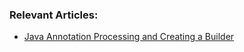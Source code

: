 ### Relevant Articles:
- [Java Annotation Processing and Creating a Builder](http://www.baeldung.com/java-annotation-processing-builder)
